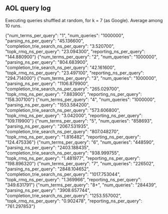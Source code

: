 AOL query log
-------------

Executing queries shuffled at random, for k = 7 (as Google).
Average among 10 runs.

{"num_terms_per_query": "1", "num_queries": "1000000", "parsing_ns_per_query": "45.136600", "completion_trie_search_ns_per_query": "3.520700", "topk_rmq_ns_per_query": "23.094300", "reporting_ns_per_query": "144.880900"}
{"num_terms_per_query": "2", "num_queries": "1000000", "parsing_ns_per_query": "804.683900", "completion_trie_search_ns_per_query": "42.161600", "topk_rmq_ns_per_query": "23.497100", "reporting_ns_per_query": "294.714000"}
{"num_terms_per_query": "3", "num_queries": "1000000", "parsing_ns_per_query": "1106.879900", "completion_trie_search_ns_per_query": "265.029700", "topk_rmq_ns_per_query": "7.883900", "reporting_ns_per_query": "158.307100"}
{"num_terms_per_query": "4", "num_queries": "1000000", "parsing_ns_per_query": "1553.584200", "completion_trie_search_ns_per_query": "573.606800", "topk_rmq_ns_per_query": "3.042000", "reporting_ns_per_query": "109.119900"}
{"num_terms_per_query": "5", "num_queries": "858693", "parsing_ns_per_query": "2067.531935", "completion_trie_search_ns_per_query": "807.048270", "topk_rmq_ns_per_query": "1.816482", "reporting_ns_per_query": "124.475336"}
{"num_terms_per_query": "6", "num_queries": "448590", "parsing_ns_per_query": "2403.188435", "completion_trie_search_ns_per_query": "938.999755", "topk_rmq_ns_per_query": "1.481977", "reporting_ns_per_query": "198.896320"}
{"num_terms_per_query": "7", "num_queries": "226502", "parsing_ns_per_query": "2848.104652", "completion_trie_search_ns_per_query": "1017.753044", "topk_rmq_ns_per_query": "1.369966", "reporting_ns_per_query": "349.631791"}
{"num_terms_per_query": "8+", "num_queries": "284439", "parsing_ns_per_query": "3908.657744", "completion_trie_search_ns_per_query": "1253.557002", "topk_rmq_ns_per_query": "0.902478", "reporting_ns_per_query": "761.297853"}